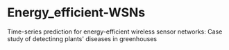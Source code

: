 # Energy_efficient-WSNs
Time-series prediction for energy-efficient wireless sensor networks: Case study of detectinng plants' diseases in greenhouses 
